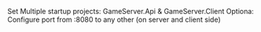 Set Multiple startup projects: GameServer.Api & GameServer.Client
Optiona: Configure port from :8080 to any other (on server and client side)